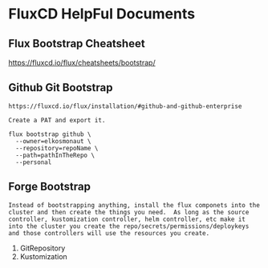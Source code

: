 # FluxCD HelpFul Documents

## Flux Bootstrap Cheatsheet

https://fluxcd.io/flux/cheatsheets/bootstrap/

## Github Git Bootstrap

```FluxGithubSync
https://fluxcd.io/flux/installation/#github-and-github-enterprise

Create a PAT and export it.

flux bootstrap github \
  --owner=elkosmonaut \
  --repository=repoName \
  --path=pathInTheRepo \
  --personal
```

## Forge Bootstrap

```notes
Instead of bootstrapping anything, install the flux componets into the cluster and then create the things you need.  As long as the source controller, kustomization controller, helm controller, etc make it into the cluster you create the repo/secrets/permissions/deploykeys and those controllers will use the resources you create.
```

1) GitRepository
2) Kustomization
